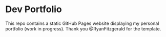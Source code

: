 # Dev Portfolio

This repo contains a static GitHub Pages website displaying my personal portfolio (work in progress). Thank you @RyanFitzgerald for the template.
